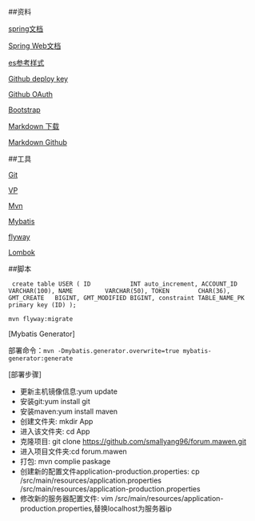 ##资料

[spring文档](https://spring.io/guides)

[Spring Web文档](https://spring.io/guides/gs/serving-web-content/)

[es参考样式](https://elasticsearch.cn)

[Github deploy key](https://developer.githun.com/v3/guides/managing-deploy-keys/#deploy-keys/)

[Github OAuth](https://developer.github.com/apps/building-oauth-apps/creating-an-oauth-app/)

[Bootstrap](https://v3.bootcss.com/getting-started/)

[Markdown 下载](https://pandao.github.io/editor.md)

[Markdown Github](https://github.com/pandao/editor.md)

##工具

[Git](https：//git-scm.com/download)

[VP](https://www.visual-paradigm.com)

[Mvn](https://mvnrepository.com/)

[Mybatis](http://mybatis.org/spring-boot-starter/mybatis-spring-boot-autoconfigure/)

[flyway](https://flywaydb.org/documentation/getstarted/firststeps/maven)

[Lombok](https://projectlombok.org/setup/maven)

##脚本

`
 create table USER
 (
     ID           INT auto_increment,
     ACCOUNT_ID   VARCHAR(100),
     NAME         VARCHAR(50),
     TOKEN        CHAR(36),
     GMT_CREATE   BIGINT,
     GMT_MODIFIED BIGINT,
     constraint TABLE_NAME_PK
         primary key (ID)
 );`
 
`mvn flyway:migrate`

[Mybatis Generator]

部署命令：`mvn -Dmybatis.generator.overwrite=true mybatis-generator:generate`

[部署步骤]

- 更新主机镜像信息:yum update
- 安装git:yum install git
- 安装maven:yum install maven
- 创建文件夹: mkdir App
- 进入该文件夹: cd App
- 克隆项目: git clone https://github.com/smallyang96/forum.mawen.git
- 进入项目文件夹:cd forum.mawen
- 打包: mvn complie paskage
- 创建新的配置文件application-production.properties: cp /src/main/resources/application.properties /src/main/resources/application-production.properties
- 修改新的服务器配置文件: vim /src/main/resources/application-production.properties,替换localhost为服务器ip